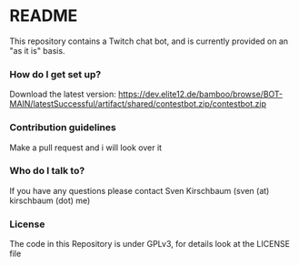 # README #

This repository contains a Twitch chat bot, and is currently provided on an "as it is" basis.

### How do I get set up? ###

Download the latest version: https://dev.elite12.de/bamboo/browse/BOT-MAIN/latestSuccessful/artifact/shared/contestbot.zip/contestbot.zip

### Contribution guidelines ###

Make a pull request and i will look over it

### Who do I talk to? ###

If you have any questions please contact Sven Kirschbaum (sven (at) kirschbaum (dot) me)

### License ###

The code in this Repository is under GPLv3, for details look at the LICENSE file
